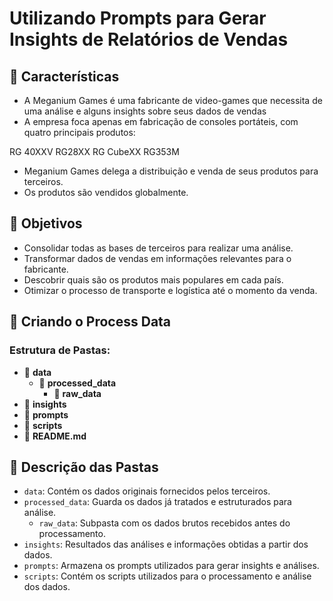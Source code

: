 # Utilizando Prompts para Gerar Insights de Relatórios de Vendas

## 📌 Características

- A Meganium Games é uma fabricante de video-games que necessita de uma análise e alguns insights sobre seus dados de vendas
- A empresa foca apenas em fabricação de consoles portáteis, com quatro principais produtos:

RG 40XXV
RG28XX
RG CubeXX
RG353M

- Meganium Games delega a distribuição e venda de seus produtos para terceiros.
- Os produtos são vendidos globalmente.

## 🎯 Objetivos

- Consolidar todas as bases de terceiros para realizar uma análise.
- Transformar dados de vendas em informações relevantes para o fabricante.
- Descobrir quais são os produtos mais populares em cada país.
- Otimizar o processo de transporte e logística até o momento da venda.

## 📁 Criando o Process Data

### Estrutura de Pastas:


- 📁 **data**
  - 📁 **processed_data**
    - 📁 **raw_data**
- 📁 **insights**
- 📁 **prompts**
- 📁 **scripts**
- 📁 **README.md**

## 📁 Descrição das Pastas

- `data`: Contém os dados originais fornecidos pelos terceiros.
- `processed_data`: Guarda os dados já tratados e estruturados para análise.
  - `raw_data`: Subpasta com os dados brutos recebidos antes do processamento.
- `insights`: Resultados das análises e informações obtidas a partir dos dados.
- `prompts`: Armazena os prompts utilizados para gerar insights e análises.
- `scripts`: Contém os scripts utilizados para o processamento e análise dos dados.
